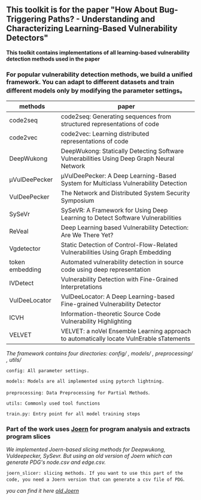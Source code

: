 ## This toolkit is for the paper "How About Bug-Triggering Paths? - Understanding and Characterizing Learning-Based Vulnerability Detectors"



**This toolkit contains implementations of all learning-based vulnerability detection methods used in the paper**

###  For popular vulnerability detection methods, we build a unified framework. You can adapt to different datasets and train different models only by modifying the parameter settings。

| methods         | paper                                                        |
| --------------- | ------------------------------------------------------------ |
| code2seq        | code2seq: Generating sequences from structured representations of code |
| code2vec        | code2vec: Learning distributed representations of code       |
| DeepWukong      | DeepWukong: Statically Detecting Software Vulnerabilities Using Deep Graph Neural Network |
| μVulDeePecker   | μVulDeePecker: A Deep Learning-Based System for Multiclass Vulnerability Detection |
| VulDeePecker    | The Network and Distributed System Security Symposium        |
| SySeVr          | SySeVR: A Framework for Using Deep Learning to Detect Software Vulnerabilities |
| ReVeal          | Deep Learning based Vulnerability Detection: Are We There Yet? |
| Vgdetector      | Static Detection of Control-Flow-Related Vulnerabilities Using Graph Embedding |
| token embedding | Automated vulnerability detection in source code using deep representation |
| IVDetect      | Vulnerability Detection with Fine-Grained Interpretations    |
| VulDeeLocator | VulDeeLocator: A Deep Learning-based Fine-grained Vulnerability Detector |
| ICVH          | Information-theoretic Source Code Vulnerability Highlighting |
| VELVET        | VELVET: a noVel Ensemble Learning approach to automatically locate VulnErable sTatements |

*The framework contains four directories: config/ , models/ , preprocessing/ , utils/*

 `config: All parameter settings. `

`models: Models are all implemented using pytorch lightning.`

`preprocessing: Data Preprocessing for Partial Methods`.

`utils: Commonly used tool functions`

`train.py: Entry point for all model training steps`

### Part of the work uses [Joern](https://joern.io/) for program analysis and extracts program slices

*We implemented Joern-based slicing methods for Deepwukong, Vuldeepecker, SySevr. But using an old version of Joern which can generate PDG's node.csv and edge.csv.*

`joern_slicer: slicing methods. If you want to use this part of the code, you need a Joern version that can generate a csv file of PDG`.

*you can find it here [old Joern](https://github.com/ives-nx/dwk_preprocess/tree/main/joern_slicer/joern)*


